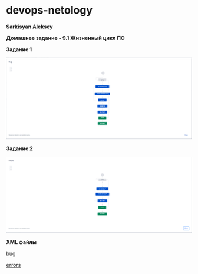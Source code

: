 # devops-netology
**Sarkisyan Aleksey**

**Домашнее задание - 9.1 Жизненный цикл ПО**


**Задание 1**


![Задание 1](/dz9.1/1.PNG)


**Задание 2**


![Задание 2](/dz9.1/2.PNG)


**XML файлы**

[bug](/dz9.1/Bug.xml)

[errors](/dz9.1/errors.xml)



